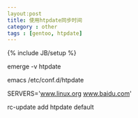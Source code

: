 ```yaml
---
layout:post
title: 使用htpdate同步时间
category : other
tags : [gentoo, htpdate]
---
```

{% include JB/setup %}

emerge -v htpdate

emacs /etc/conf.d/htpdate

SERVERS='www.linux.org www.baidu.com'

rc-update add htpdate default
